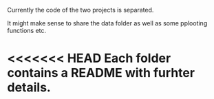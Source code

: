 Currently the code of the two projects is separated. 

It might make sense to share the data folder as well as some pplooting functions etc.

<<<<<<< HEAD
Each folder contains a README with furhter details.
=======
